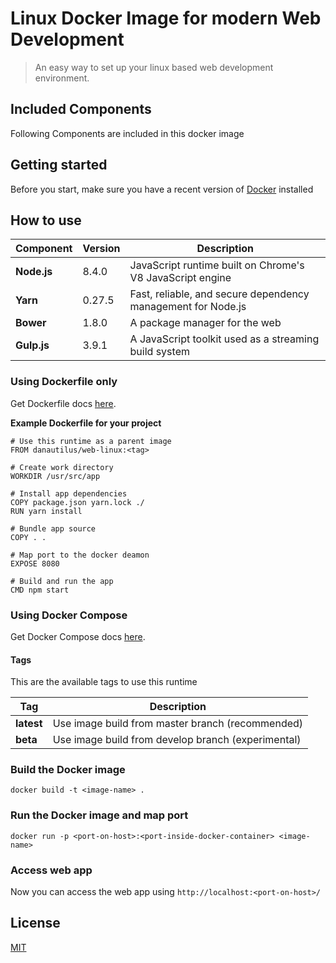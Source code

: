 # Linux Docker Image for modern Web Development

> An easy way to set up your linux based web development environment.

## Included Components
Following Components are included in this docker image



## Getting started
Before you start, make sure you have a recent version of [Docker](https://docs.docker.com/engine/installation/) installed

## How to use
| Component       | Version | Description |
| ----------- | ----------- | ----------- |
| **Node.js**   | 8.4.0 | JavaScript runtime built on Chrome's V8 JavaScript engine |
| **Yarn**   | 0.27.5 | Fast, reliable, and secure dependency management for Node.js |
| **Bower**   | 1.8.0 | A package manager for the web |
| **Gulp.js**   | 3.9.1 | A JavaScript toolkit used as a streaming build system |

### Using Dockerfile only
Get Dockerfile docs [here](https://docs.docker.com/glossary/?term=Dockerfile).

**Example Dockerfile for your project**
```
# Use this runtime as a parent image
FROM danautilus/web-linux:<tag>

# Create work directory
WORKDIR /usr/src/app

# Install app dependencies
COPY package.json yarn.lock ./
RUN yarn install

# Bundle app source
COPY . .

# Map port to the docker deamon
EXPOSE 8080

# Build and run the app
CMD npm start
```

### Using Docker Compose
Get Docker Compose docs [here](https://docs.docker.com/compose/).

#### Tags
This are the available tags to use this runtime

| Tag       | Description |
| ----------- | ----------- |
| **latest**   | Use image build from master branch (recommended) |
| **beta**   | Use image build from develop branch (experimental) |

### Build the Docker image
```shell
docker build -t <image-name> .
```

### Run the Docker image and map port
```shell
docker run -p <port-on-host>:<port-inside-docker-container> <image-name>
```

### Access web app
Now you can access the web app using `http://localhost:<port-on-host>/`

## License
[MIT](/LICENSE)